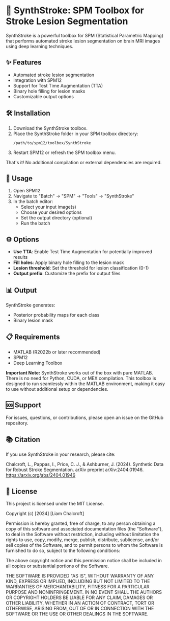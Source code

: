 # 🧠 SynthStroke: SPM Toolbox for Stroke Lesion Segmentation

SynthStroke is a powerful toolbox for SPM (Statistical Parametric Mapping) that performs automated stroke lesion segmentation on brain MRI images using deep learning techniques.

## ✨ Features

- Automated stroke lesion segmentation
- Integration with SPM12
- Support for Test Time Augmentation (TTA)
- Binary hole filling for lesion masks
- Customizable output options

## 🛠️ Installation

1. Download the SynthStroke toolbox.
2. Place the SynthStroke folder in your SPM toolbox directory:
   ```
   /path/to/spm12/toolbox/SynthStroke
   ```
3. Restart SPM12 or refresh the SPM toolbox menu.

That's it! No additional compilation or external dependencies are required.

## 🚀 Usage

1. Open SPM12
2. Navigate to "Batch" → "SPM" → "Tools" → "SynthStroke"
3. In the batch editor:
   - Select your input image(s)
   - Choose your desired options
   - Set the output directory (optional)
   - Run the batch

## ⚙️ Options

- **Use TTA**: Enable Test Time Augmentation for potentially improved results
- **Fill holes**: Apply binary hole filling to the lesion mask
- **Lesion threshold**: Set the threshold for lesion classification (0-1)
- **Output prefix**: Customize the prefix for output files

## 📊 Output

SynthStroke generates:
- Posterior probability maps for each class
- Binary lesion mask

## 📋 Requirements

- MATLAB (R2022b or later recommended)
- SPM12
- Deep Learning Toolbox

**Important Note:** SynthStroke works out of the box with pure MATLAB. There is no need for Python, CUDA, or MEX compilation. This toolbox is designed to run seamlessly within the MATLAB environment, making it easy to use without additional setup or dependencies.

## 🆘 Support

For issues, questions, or contributions, please open an issue on the GitHub repository.

## 📚 Citation

If you use SynthStroke in your research, please cite:

Chalcroft, L., Pappas, I., Price, C. J., & Ashburner, J. (2024). Synthetic Data for Robust Stroke Segmentation. arXiv preprint arXiv:2404.01946. https://arxiv.org/abs/2404.01946

## 📜 License

This project is licensed under the MIT License.

Copyright (c) [2024] [Liam Chalcroft]

Permission is hereby granted, free of charge, to any person obtaining a copy
of this software and associated documentation files (the "Software"), to deal
in the Software without restriction, including without limitation the rights
to use, copy, modify, merge, publish, distribute, sublicense, and/or sell
copies of the Software, and to permit persons to whom the Software is
furnished to do so, subject to the following conditions:

The above copyright notice and this permission notice shall be included in all
copies or substantial portions of the Software.

THE SOFTWARE IS PROVIDED "AS IS", WITHOUT WARRANTY OF ANY KIND, EXPRESS OR
IMPLIED, INCLUDING BUT NOT LIMITED TO THE WARRANTIES OF MERCHANTABILITY,
FITNESS FOR A PARTICULAR PURPOSE AND NONINFRINGEMENT. IN NO EVENT SHALL THE
AUTHORS OR COPYRIGHT HOLDERS BE LIABLE FOR ANY CLAIM, DAMAGES OR OTHER
LIABILITY, WHETHER IN AN ACTION OF CONTRACT, TORT OR OTHERWISE, ARISING FROM,
OUT OF OR IN CONNECTION WITH THE SOFTWARE OR THE USE OR OTHER DEALINGS IN THE
SOFTWARE.
